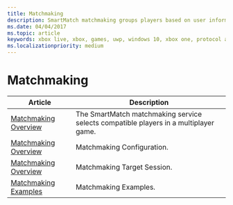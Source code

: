 ```yaml
---
title: Matchmaking
description: SmartMatch matchmaking groups players based on user information and the matchmaking request for the users who want to play together.
ms.date: 04/04/2017
ms.topic: article
keywords: xbox live, xbox, games, uwp, windows 10, xbox one, protocol activation, multiplayer
ms.localizationpriority: medium
---
```


# Matchmaking
<!-- This section has the following articles:
* Introduction to SmartMatch
* SmartMatch Runtime Operations
* Configuring SmartMatch for your Title
* Defining team rules during SmartMatch configuration
* Target Session Initialization and QoS -->

| Article | Description |
|---------|-------------|
| [Matchmaking Overview](matchmaking-overview.md) | The SmartMatch matchmaking service selects compatible players in a multiplayer game. |
| [Matchmaking Overview](matchmaking-config.md) | Matchmaking Configuration. |
| [Matchmaking Overview](matchmaking-targetsession.md) | Matchmaking Target Session. |
| [Matchmaking Examples](matchmaking-how-tos.md) | Matchmaking Examples. |
